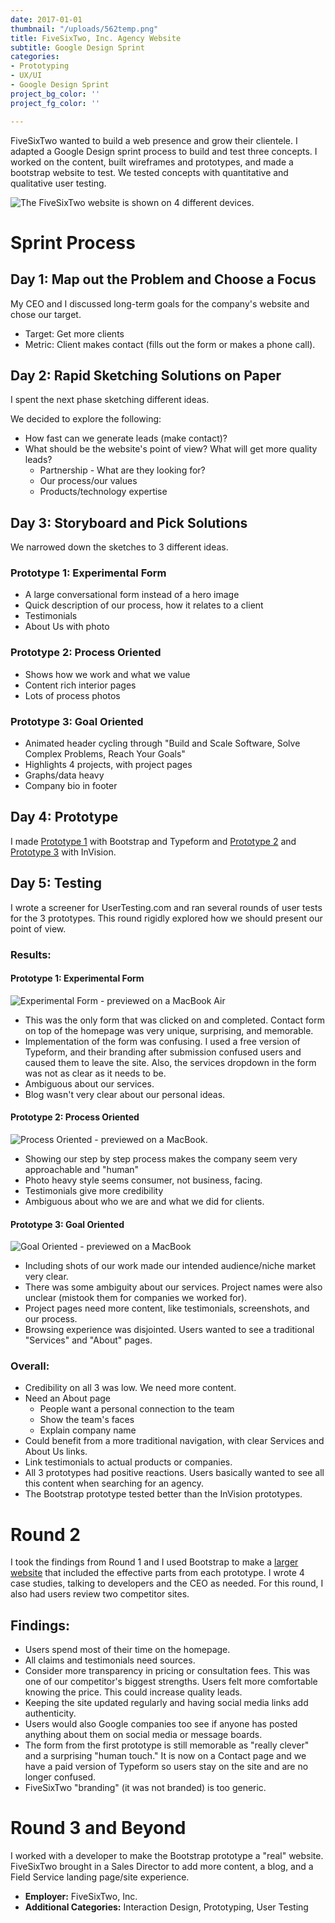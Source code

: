 ```yaml
---
date: 2017-01-01
thumbnail: "/uploads/562temp.png"
title: FiveSixTwo, Inc. Agency Website
subtitle: Google Design Sprint
categories:
- Prototyping
- UX/UI
- Google Design Sprint
project_bg_color: ''
project_fg_color: ''

---
```

FiveSixTwo wanted to build a web presence and grow their clientele. I adapted a Google Design sprint process to build and test three concepts. I worked on the content, built wireframes and prototypes, and made a bootstrap website to test. We tested concepts with quantitative and qualitative user testing.

![The FiveSixTwo website is shown on 4 different devices.](/uploads/562-1.png "FiveSixTwo website preview")

# Sprint Process

## Day 1: Map out the Problem and Choose a Focus

My CEO and I discussed long-term goals for the company's website and chose our target.

* Target: Get more clients
* Metric: Client makes contact (fills out the form or makes a phone call).

## Day 2: Rapid Sketching Solutions on Paper

I spent the next phase sketching different ideas.

We decided to explore the following:

* How fast can we generate leads (make contact)?
* What should be the website's point of view? What will get more quality leads?
  * Partnership - What are they looking for?
  * Our process/our values
  * Products/technology expertise

## Day 3: Storyboard and Pick Solutions

We narrowed down the sketches to 3 different ideas.

### Prototype 1: Experimental Form

* A large conversational form instead of a hero image
* Quick description of our process, how it relates to a client
* Testimonials
* About Us with photo

### Prototype 2: Process Oriented

* Shows how we work and what we value
* Content rich interior pages
* Lots of process photos

### Prototype 3: Goal Oriented

* Animated header cycling through "Build and Scale Software, Solve Complex Problems, Reach Your Goals"
* Highlights 4 projects, with project pages
* Graphs/data heavy
* Company bio in footer

## Day 4: Prototype

I made [Prototype 1](https://sfroehner.github.io/Round1-a/) with Bootstrap and Typeform and [Prototype 2](https://invis.io/RV7BQNKKQ) and [Prototype 3](https://invis.io/UN79DZLCB) with InVision.

## Day 5: Testing

I wrote a screener for UserTesting.com and ran several rounds of user tests for the 3 prototypes. This round rigidly explored how we should present our point of view.

### Results:

#### Prototype 1: Experimental Form

![Experimental Form - previewed on a MacBook Air](/uploads/562-1-1.png "Prototype 1")

* This was the only form that was clicked on and completed. Contact form on top of the homepage was very unique, surprising, and memorable.
* Implementation of the form was confusing. I used a free version of Typeform, and their branding after submission confused users and caused them to leave the site. Also, the services dropdown in the form was not as clear as it needs to be.
* Ambiguous about our services.
* Blog wasn't very clear about our personal ideas.

#### Prototype 2: Process Oriented

![Process Oriented - previewed on a MacBook.](/uploads/562-2.png "Prototype 2")

* Showing our step by step process makes the company seem very approachable and "human"
* Photo heavy style seems consumer, not business, facing.
* Testimonials give more credibility
* Ambiguous about who we are and what we did for clients.

#### Prototype 3: Goal Oriented

![Goal Oriented - previewed on a MacBook](/uploads/562-3.png "Prototype 3")

* Including shots of our work made our intended audience/niche market very clear.
* There was some ambiguity about our services. Project names were also unclear (mistook them for companies we worked for).
* Project pages need more content, like testimonials, screenshots, and our process.
* Browsing experience was disjointed. Users wanted to see a traditional "Services" and "About" pages.

### Overall:

* Credibility on all 3 was low. We need more content.
* Need an About page
  * People want a personal connection to the team
  * Show the team's faces
  * Explain company name
* Could benefit from a more traditional navigation, with clear Services and About Us links.
* Link testimonials to actual products or companies.
* All 3 prototypes had positive reactions. Users basically wanted to see all this content when searching for an agency.
* The Bootstrap prototype tested better than the InVision prototypes.

# Round 2

I took the findings from Round 1 and I used Bootstrap to make a [larger website](http://beta.fivesixtwo.com/) that included the effective parts from each prototype. I wrote 4 case studies, talking to developers and the CEO as needed. For this round, I also had users review two competitor sites.

## Findings:

* Users spend most of their time on the homepage.
* All claims and testimonials need sources.
* Consider more transparency in pricing or consultation fees. This was one of our competitor's biggest strengths. Users felt more comfortable knowing the price. This could increase quality leads.
* Keeping the site updated regularly and having social media links add authenticity.
* Users would also Google companies too see if anyone has posted anything about them on social media or message boards.
* The form from the first prototype is still memorable as "really clever" and a surprising "human touch." It is now on a Contact page and we have a paid version of Typeform so users stay on the site and are no longer confused.
* FiveSixTwo "branding" (it was not branded) is too generic.

# Round 3 and Beyond

I worked with a developer to make the Bootstrap prototype a "real" website. FiveSixTwo brought in a Sales Director to add more content, a blog, and a Field Service landing page/site experience.

* **Employer:** FiveSixTwo, Inc.
* **Additional Categories:** Interaction Design, Prototyping, User Testing